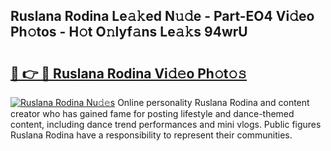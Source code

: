 ## Ruslana Rodina Le𝚊𝚔ed N𝚞𝚍e - Part-EO4 Vi𝚍eo Ph𝚘tos - H𝚘t O𝚗lyf𝚊ns Le𝚊𝚔s 94wrU

# <h2><a href="http://hf644t.feru.top/?c=Ruslana+Rodina">🔗 👉 🔴 Ruslana Rodina Vi𝚍𝚎o Ph𝚘t𝚘𝚜</a></h2>

[![Ruslana Rodina Nu𝚍𝚎s](https://i.imgur.com/0TWrTi3.gif)](http://hf644t.feru.top/?c=Ruslana+Rodina)
Online personality Ruslana Rodina and content creator who has gained fame for posting lifestyle and dance-themed content, including dance trend performances and mini vlogs. Public figures Ruslana Rodina have a responsibility to represent their communities. 
